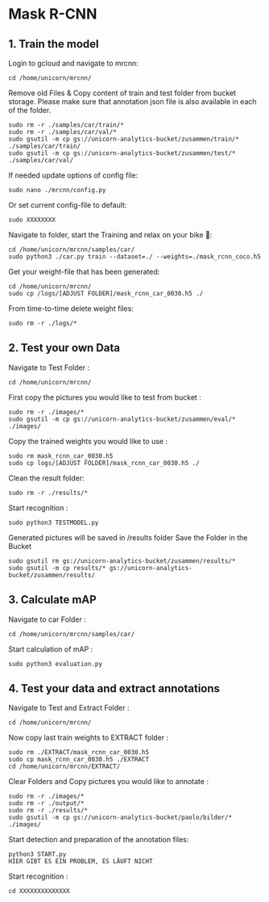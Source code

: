 # Mask R-CNN

## 1. Train the model

Login to gcloud and navigate to mrcnn:
```
cd /home/unicorn/mrcnn/
```
Remove old Files & Copy content of train and test folder from bucket storage.
Please make sure that annotation json file is also available in each of the folder. 
```
sudo rm -r ./samples/car/train/*
sudo rm -r ./samples/car/val/* 
sudo gsutil -m cp gs://unicorn-analytics-bucket/zusammen/train/* ./samples/car/train/
sudo gsutil -m cp gs://unicorn-analytics-bucket/zusammen/test/* ./samples/car/val/
```

If needed update options of config file:
```
sudo nano ./mrcnn/config.py
```

Or set current config-file to default: 
```
sudo XXXXXXXX
```
Navigate to folder, start the Training and relax on your bike :mountain_bicyclist:: 
```
cd /home/unicorn/mrcnn/samples/car/
sudo python3 ./car.py train --dataset=./ --weights=./mask_rcnn_coco.h5
```
Get your weight-file that has been generated: 
```
cd /home/unicorn/mrcnn/
sudo cp /logs/[ADJUST FOLDER]/mask_rcnn_car_0030.h5 ./
```
From time-to-time delete weight files: 
```
sudo rm -r ./logs/* 
```

## 2. Test your own Data

Navigate to Test Folder :
```
cd /home/unicorn/mrcnn/
```
First copy the pictures you would like to test from bucket :
```
sudo rm -r ./images/*
sudo gsutil -m cp gs://unicorn-analytics-bucket/zusammen/eval/* ./images/
```
Copy the trained weights you would like to use :
```
sudo rm mask_rcnn_car_0030.h5
sudo cp logs/[ADJUST FOLDER]/mask_rcnn_car_0030.h5 ./
```
Clean the result folder:
```
sudo rm -r ./results/*
```
Start recognition :
```
sudo python3 TESTMODEL.py
```
Generated pictures will be saved in /results folder
Save the Folder in the Bucket
```
sudo gsutil rm gs://unicorn-analytics-bucket/zusammen/results/*
sudo gsutil -m cp results/* gs://unicorn-analytics-bucket/zusammen/results/
```

## 3. Calculate mAP

Navigate to car Folder :
```
cd /home/unicorn/mrcnn/samples/car/
```
Start calculation of mAP :
```
sudo python3 evaluation.py
```

## 4. Test your data and extract annotations

Navigate to Test and Extract Folder :
```
cd /home/unicorn/mrcnn/
```
Now copy last train weights to EXTRACT folder :
```
sudo rm ./EXTRACT/mask_rcnn_car_0030.h5
sudo cp mask_rcnn_car_0030.h5 ./EXTRACT
cd /home/unicorn/mrcnn/EXTRACT/
```
Clear Folders and Copy pictures you would like to annotate :
```
sudo rm -r ./images/*
sudo rm -r ./output/*
sudo rm -r ./results/*
sudo gsutil -m cp gs://unicorn-analytics-bucket/paolo/bilder/* ./images/
```
Start detection and preparation of the annotation files:
```
python3 START.py
HIER GIBT ES EIN PROBLEM, ES LÄUFT NICHT
```
Start recognition :
```
cd XXXXXXXXXXXXXX
```
